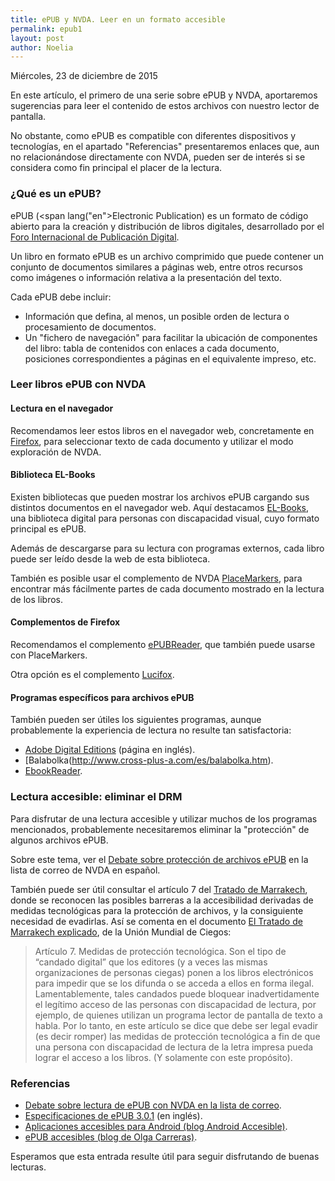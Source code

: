 ```yaml
---
title: ePUB y NVDA. Leer en un formato accesible
permalink: epub1
layout: post
author: Noelia
---
```


<footer>Miércoles, 23 de diciembre de 2015</footer>

En este artículo, el primero de una serie sobre ePUB y NVDA, aportaremos sugerencias para leer el contenido de estos archivos con nuestro lector de pantalla.

No obstante, como ePUB es compatible con diferentes dispositivos y tecnologías, en el apartado "Referencias" presentaremos enlaces que, aun no relacionándose directamente con NVDA, pueden ser de interés si se considera como fin principal el placer de la lectura.

### ¿Qué es un ePUB? ###

ePUB (<span lang("en">Electronic Publication</span>) es un formato de código abierto para la creación y distribución de libros digitales, desarrollado por el [Foro Internacional de Publicación Digital](http://www.idpf.org/).

Un libro en formato ePUB es un archivo comprimido que puede contener un conjunto de documentos similares a páginas web, entre otros recursos como imágenes o información relativa a la presentación del texto.

Cada ePUB debe incluir:

- Información que defina, al menos, un posible orden de lectura o procesamiento de documentos.
- Un "fichero de navegación" para facilitar la ubicación de componentes del libro: tabla de contenidos con enlaces a cada documento, posiciones correspondientes a páginas en el equivalente impreso, etc.

### Leer libros ePUB con NVDA ###

#### Lectura en el navegador ####

Recomendamos leer estos libros en el navegador web, concretamente en [Firefox](https://www.mozilla.org/es-ES/firefox/new/), para seleccionar texto de cada documento y utilizar el modo exploración de NVDA.

#### Biblioteca EL-Books ####

Existen bibliotecas que pueden mostrar los archivos ePUB cargando sus distintos documentos en el navegador web. Aquí destacamos [EL-Books](http://www.el-books.org/), una biblioteca digital para personas con discapacidad visual, cuyo formato principal es ePUB.

Además de descargarse para su lectura con programas externos, cada libro puede ser leído desde la web de esta biblioteca.

También es posible usar el complemento de NVDA [PlaceMarkers](http://addons.nvda-project.org/addons/placeMarkers.es.html), para encontrar más fácilmente partes de cada documento mostrado en la lectura de los libros.

#### Complementos de Firefox ####

Recomendamos el complemento [ePUBReader](https://addons.mozilla.org/es/firefox/addon/epubreader/), que también puede usarse con PlaceMarkers.

Otra opción es el complemento [Lucifox](https://addons.mozilla.org/en-US/firefox/addon/lucifox/).

#### Programas específicos para archivos ePUB ####

También pueden ser útiles los siguientes programas, aunque probablemente la experiencia de lectura no resulte tan satisfactoria:

- [Adobe Digital Editions](http://www.adobe.com/es/solutions/ebook/digital-editions/download.html) (página en inglés).
- [Balabolka(http://www.cross-plus-a.com/es/balabolka.htm).
- [EbookReader](http://www.litersoft.org/EbookReader).

### Lectura accesible: eliminar el DRM ###

Para disfrutar de una lectura accesible y utilizar muchos de los programas mencionados, probablemente necesitaremos eliminar la "protección" de algunos archivos ePUB.

Sobre este tema, ver el [Debate sobre protección de archivos ePUB](https://es.groups.yahoo.com/neo/groups/nvdaespanol/conversations/messages/24136) en la lista de correo de NVDA en español.

También puede ser útil consultar el artículo 7 del [Tratado de Marrakech](http://www.wipo.int/treaties/es/text.jsp?file_id=302979), donde se reconocen las posibles barreras a la accesibilidad derivadas de medidas tecnológicas para la protección de archivos, y la consiguiente necesidad de evadirlas. Así se comenta en el documento [El Tratado de Marrakech explicado](http://www.worldblindunion.org/spanish/news/pages/el-tratado-de-marrakech-explicado.aspx), de la Unión Mundial de Ciegos:

> Artículo 7. Medidas de protección tecnológica. Son el tipo de “candado digital” que los editores (y a veces las mismas organizaciones de personas ciegas) ponen a los libros electrónicos para impedir que se los difunda o se acceda a ellos en forma ilegal. Lamentablemente, tales candados puede bloquear inadvertidamente el legítimo acceso de las personas con discapacidad de lectura, por ejemplo, de quienes utilizan un programa lector de pantalla de texto a habla. Por lo tanto, en este artículo se dice que debe ser legal evadir (es decir romper) las medidas de protección tecnológica a fin de que una persona con discapacidad de lectura de la letra impresa pueda lograr el acceso a los libros. (Y solamente con este propósito).

### Referencias ###

- [Debate sobre lectura de ePUB con NVDA en la lista de correo](https://es.groups.yahoo.com/neo/groups/nvdaespanol/conversations/topics/24116).
- [Especificaciones de ePUB 3.0.1](http://idpf.org/epub/301) (en inglés).
- [Aplicaciones accesibles para Android (blog Android Accesible)](http://android-accesible-espanol.blogspot.com.es/2013/11/aplicaciones-accesibles-que-utilizamos.html). 
- [ePUB accesibles (blog de Olga Carreras)](http://olgacarreras.blogspot.com.es/2011/09/epub-accesibles.html).

Esperamos que esta entrada resulte útil para seguir disfrutando de buenas lecturas.
